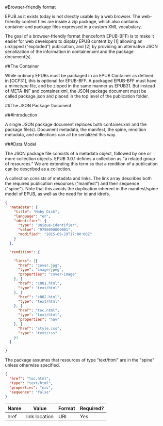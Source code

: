 #Browser-friendly format

EPUB as it exists today is not directly usable by a web browser. The web-friendly content files are inside a zip package, which also contains container and package files expressed in a custom XML vocabulary. 

The goal of a browser-friendly format (henceforth EPUB-BFF) is to make it easier for web developers to display EPUB content by [1] allowing an unzipped ("exploded") publication, and [2] by providing an alternative JSON serialization of the information in container.xml and the package document(s). 

##The Container

While ordinary EPUBs must be packaged in an EPUB Container as defined in [OCF31], this is optional for EPUB-BFF. A packaged EPUB-BFF must have a mimetype file, and be zipped in the same manner as EPUB31. But instead of META-INF and container.xml, the JSON package document must be called package.json and placed in the top level of the publication folder.

##The JSON Package Document

###Introduction

A single JSON package document replaces both container.xml and the package file(s). Document metadata, the manifest, the spine, rendition metadata, and collections can all be serialized this way. 

###Data Model

The JSON package file consists of a metadata object, followed by one or more collection objects. EPUB 3.0.1 defines a collection as "a related group of resources." We are extending this term so that a rendition of a publication can be described as a collection.


A collection consists of metadata and links. The link array describes both the required publication resources ("manifest") and their sequence ("spine"). Note that this avoids the duplication inherent in the manifest/spine model of EPUB, as well as the need for id and idrefs.

```json
{
  "metadata": {
    "title": "Moby Dick",
    "language": "en",
    "identifier": {
      "type": "unique-identifier",
      "value": "9780000000001",
      "modified": "2015-09-29T17:00:00Z"
    }
  },

  "rendition": {

    "links": [{
      "href": "cover.jpg",
      "type": "image/jpeg",
      "properties": "cover-image"
    }, {
      "href": "c001.html",
      "type": "text/html"
    }, {
      "href": "c002.html",
      "type": "text/html"
    }, {
      "href": "toc.html",
      "type": "text/html",
      "properties": "nav"
    }, {
      "href": "style.css",
      "type": "text/css"
    }]
  }

}
```

The package assumes that resources of type "text/html" are in the "spine" unless otherwise specified.

```json
{
  "href": "toc.html",
  "type": "text/html",
  "properties": "nav",
  "sequence": "false"
}
```

| Name  | Value | Format | Required? |
| ------------- | ------------- | ------------- | ------------- |
| href  | link location  | URI  | Yes  |


